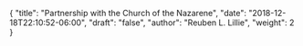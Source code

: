 {
	"title": "Partnership with the Church of the Nazarene",
	"date": "2018-12-18T22:10:52-06:00",
	"draft": "false",
	"author": "Reuben L. Lillie",
	"weight": 2
}

